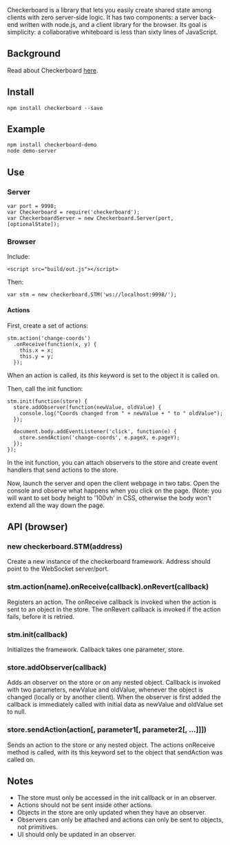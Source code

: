 Checkerboard is a library that lets you easily create shared state among clients with zero server-side logic. It has two components: a server back-end written with node.js, and a client library for the browser. Its goal is simplicity: a collaborative whiteboard is less than sixty lines of JavaScript.

## Background

Read about Checkerboard [here](https://medium.com/@gregoryfabry/writing-a-collaborative-whiteboard-in-70-lines-of-javascript-part-one-b146d3bffb5e).

## Install

    npm install checkerboard --save

## Example

    npm install checkerboard-demo
    node demo-server

## Use

### Server

    var port = 9998;
    var Checkerboard = require('checkerboard');
    var CheckerboardServer = new Checkerboard.Server(port, [optionalState]);

### Browser

Include:

    <script src="build/out.js"></script>

Then:

    var stm = new checkerboard.STM('ws://localhost:9998/');

#### Actions

First, create a set of actions:

    stm.action('change-coords')
      .onReceive(function(x, y) {
        this.x = x;
        this.y = y;
      });
      
When an action is called, its *this* keyword is set to the object it is called on.

Then, call the init function:

    stm.init(function(store) {
      store.addObserver(function(newValue, oldValue) {
        console.log("Coords changed from " + newValue + " to " oldValue");
      });
      
      document.body.addEventListener('click', function(e) {
        store.sendAction('change-coords', e.pageX, e.pageY);
      });
    });
    
In the init function, you can attach observers to the store and create event handlers that send actions to the store.

Now, launch the server and open the client webpage in two tabs. Open the console and observe what happens when you click on the page. (Note: you will want to set body height to '100vh' in CSS, otherwise the body won't extend all the way down the page.

## API (browser)

### new checkerboard.STM(address)

Create a new instance of the checkerboard framework. Address should point to the WebSocket server/port.

### stm.action(name).onReceive(callback).onRevert(callback)

Registers an action. The onReceive callback is invoked when the action is sent to an object in the store. The onRevert callback is invoked if the action fails, before it is retried.

### stm.init(callback)

Initializes the framework. Callback takes one parameter, store.

### store.addObserver(callback)

Adds an observer on the store or on any nested object. Callback is invoked with two parameters, newValue and oldValue, whenever the object is changed (locally or by another client). When the observer is first added the callback is immediately called with initial data as newValue and oldValue set to null.

### store.sendAction(action[, parameter1[, parameter2[, ...]]])

Sends an action to the store or any nested object. The actions onReceive method is called, with its this keyword set to the object that sendAction was called on.

## Notes

- The store must only be accessed in the init callback or in an observer.  
- Actions should not be sent inside other actions.  
- Objects in the store are only updated when they have an observer.  
- Observers can only be attached and actions can only be sent to objects, not primitives.  
- UI should only be updated in an observer.